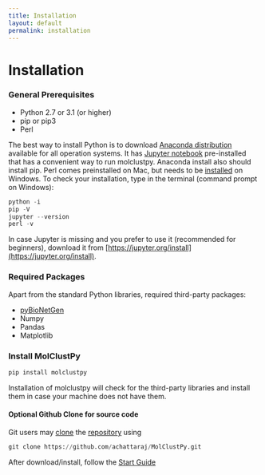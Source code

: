```yaml
---
title: Installation
layout: default
permalink: installation
---
```


# Installation

### General Prerequisites
  - Python 2.7 or 3.1 (or higher) 
  - pip or pip3
  - Perl

The best way to install Python is to download [Anaconda distribution](https://www.anaconda.com/products/distribution) available for all operation systems. It has [Jupyter notebook](https://jupyter.org/) pre-installed that has a convenient way to run molclustpy. Anaconda install also should install pip. Perl comes preinstalled on Mac, but needs to be [installed](https://strawberryperl.com/) on Windows. To check your installation, type in the terminal (command prompt on Windows):
```python
python -i
pip -V
jupyter --version
perl -v
```
In case Jupyter is missing and you prefer to use it (recommended for beginners), download it from [https://jupyter.org/install](https://jupyter.org/install).

### Required Packages
Apart from the standard Python libraries, required third-party packages: 
* [pyBioNetGen](https://pybionetgen.readthedocs.io/en/latest/)
* Numpy
* Pandas 
* Matplotlib   

### Install MolClustPy 

```python
pip install molclustpy
```
Installation of molclustpy will check for the third-party libraries and install them in case your machine does not have them.  


#### Optional Github Clone for source code

Git users may [clone](https://docs.github.com/en/repositories/creating-and-managing-repositories/cloning-a-repository) the [repository](https://github.com/achattaraj/MolClustPy) using 
```python
git clone https://github.com/achattaraj/MolClustPy.git
```

 
 After download/install, follow the [Start Guide](https://molclustpy.github.io/quickstartJupyter)
 

